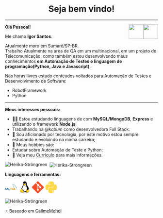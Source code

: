 <h1 align="center"> Seja bem vindo! </h1>
<hr />
<a href="https://github.com/igorSantos261" target="_blank">
  <img align="right" src="https://cdn.iconscout.com/icon/free/png-256/github-108-438008.png" width="48px" height="48px">
</a>
<a href="www.linkedin.com/in/igor-santos-05a84273/" target="_blank">
  <img align="right" src="https://i.ibb.co/Kx2GSrT/linkedin.png" width="48px" height="48px">
</a>
<p align="left" > 
  <b>Olá Pessoal!</b>
</p>
<p align="left" >
Me chamo <b> Igor Santos</b>.
</p>
<p align="left" >
Atualmente moro em Sumaré/SP-BR.<br />
Trabalho Atualmente na area de QA em um multinacional, em um projeto de Telecomunicação, como também estou desenvolvendo meus conhecimentos <b>em Automação de Testes e 
 linguagem de programação(Python, Java e Javascript)
  </b>.
</p>
<p align="left" >
Nas horas livres estudo conteudos voltados para Automação de Testes e Desenvolvimento de Software:
</p>
<p align="left" >
<ul>
  <li>RobotFramework </li>
  <li>Python </li>
</ul>
</p>
<hr />

**Meus interesses pessoais:**


- 👩‍💻 Estou estudando linguagens de  com **MySQL/MongoDB**, **Express** e utilizando o framework **Node.js**;
- Trabalhando na *@kabum* como desenvolvedora Full Stack. 
- 💼 Sou aficionado por tecnologia, por este motivo estou sempre estudando e evoluindo na minha carreira;
- 👾 Meus hobbies são: 
- Estudar sobre Automação de Teste e Python; 
- 📝 Veja meu <a href="https://docs.google.com/document/d/1NujnCs3G1ZyQ8KmVwHvQH-ISh6rGm_5q/edit" target="_blank">Currículo</a> para mais informações.

<p>
  <img align="left" src="https://github-readme-stats.vercel.app/api/top-langs/?username=strongreen&layout=compact&theme=graywhite&title_color=268bd2" alt="Hérika-Ströngreen" />
</p>
<p>&nbsp;
  <img align="center" src="https://github-readme-stats.vercel.app/api?username=strongreen&count_private=true&show_icons=true&theme=graywhite&icon_color=268bd2&title_color=268bd2" alt="Hérika-Ströngreen" />
</p>

**Linguagens e ferramentas:**  

<p align="left">
<img src="https://raw.githubusercontent.com/devicons/devicon/master/icons/mysql/mysql-original-wordmark.svg" alt="mysql" width="40" height="40"/> 
<img src="https://raw.githubusercontent.com/devicons/devicon/master/icons/linux/linux-original.svg" alt="linux" width="40" height="40" />
<img src="https://raw.githubusercontent.com/devicons/devicon/master/icons/git/git-original.svg" alt="git" width="40" height="40"/> 
<img src="https://raw.githubusercontent.com/devicons/devicon/master/icons/python/python-plain.svg" alt="Python" width="40" height="40" />
</p>




<p align="left"> <img src="https://komarev.com/ghpvc/?username=strongreen" alt="Hérika-Ströngreen" /> </p>

⭐️ Baseado em [CallmeMehdi](https://github.com/CallmeMehdi)


<!--
**igorSantos261/igorSantos261** is a ✨ _special_ ✨ repository because its `README.md` (this file) appears on your GitHub profile.

Here are some ideas to get you started:

- 🔭 I’m currently working on ...
- 🌱 I’m currently learning ...
- 👯 I’m looking to collaborate on ...
- 🤔 I’m looking for help with ...
- 💬 Ask me about ...
- 📫 How to reach me: ...
- 😄 Pronouns: ...
- ⚡ Fun fact: ...
-->
